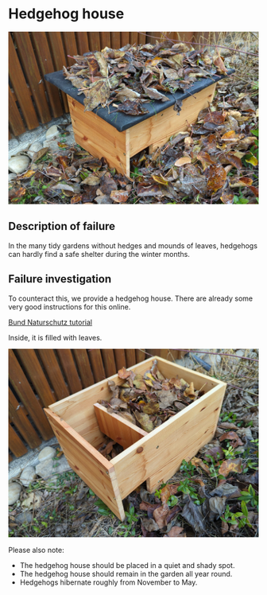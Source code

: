 # Hedgehog house

![](figures/overview.jpg)

## Description of failure
In the many tidy gardens without hedges and mounds of leaves, hedgehogs can hardly find a safe shelter during the winter months.


## Failure investigation
To counteract this, we provide a hedgehog house. There are already some very good instructions for this online.

[Bund Naturschutz tutorial](https://www.bund-naturschutz.de/oekologisch-leben/tieren-helfen/igelhaus-bauen)

Inside, it is filled with leaves.

![](figures/inside.jpg)

Please also note:
* The hedgehog house should be placed in a quiet and shady spot.
* The hedgehog house should remain in the garden all year round.
* Hedgehogs hibernate roughly from November to May.